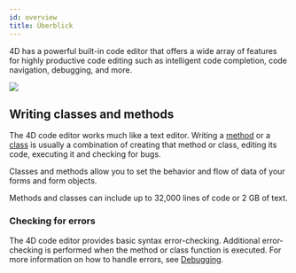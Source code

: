 ```yaml
---
id: overview
title: Überblick
---
```


4D has a powerful built-in code editor that offers a wide array of features for highly productive code editing such as intelligent code completion, code navigation, debugging, and more.

![](assets/en/code-editor/code-editor-overview.png)

## Writing classes and methods

The 4D code editor works much like a text editor. Writing a [method](../Concepts/methods.md) or a [class](../Concepts/classes.md) is usually a combination of creating that method or class, editing its code, executing it and checking for bugs.

Classes and methods allow you to set the behavior and flow of data of your forms and form objects.

Methods and classes can include up to 32,000 lines of code or 2 GB of text.

### Checking for errors

The 4D code editor provides basic syntax error-checking. Additional error-checking is performed when the method or class function is executed. For more information on how to handle errors, see [Debugging](../Debugging/basics.md).
